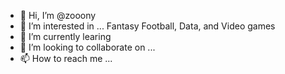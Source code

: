 - 👋 Hi, I’m @zooony
- 👀 I’m interested in ... Fantasy Football, Data, and Video games
- 🌱 I’m currently learing
- 💞️ I’m looking to collaborate on ...
- 📫 How to reach me ...

<!---
zooony/zooony is a ✨ special ✨ repository because its `README.md` (this file) appears on your GitHub profile.
You can click the Preview link to take a look at your changes.
--->
